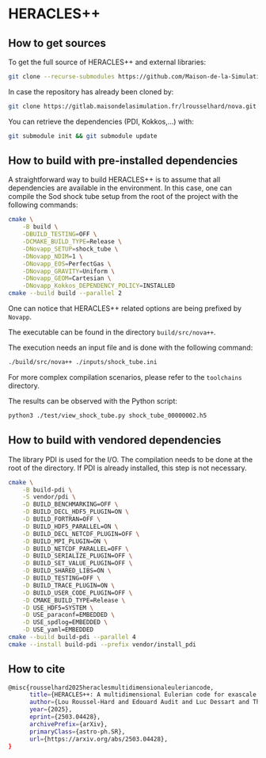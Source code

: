 # HERACLES++

## How to get sources

To get the full source of HERACLES++ and external libraries:

```bash
git clone --recurse-submodules https://github.com/Maison-de-la-Simulation/heraclespp.git
```

In case the repository has already been cloned by:

```bash
git clone https://gitlab.maisondelasimulation.fr/lrousselhard/nova.git
```

You can retrieve the dependencies (PDI, Kokkos,...) with:

```bash
git submodule init && git submodule update
```

## How to build with pre-installed dependencies

A straightforward way to build HERACLES++ is to assume that all dependencies are available in the environment. In this case, one can compile the Sod shock tube setup from the root of the project with the following commands:

```bash
cmake \
    -B build \
    -DBUILD_TESTING=OFF \
    -DCMAKE_BUILD_TYPE=Release \
    -DNovapp_SETUP=shock_tube \
    -DNovapp_NDIM=1 \
    -DNovapp_EOS=PerfectGas \
    -DNovapp_GRAVITY=Uniform \
    -DNovapp_GEOM=Cartesian \
    -DNovapp_Kokkos_DEPENDENCY_POLICY=INSTALLED
cmake --build build --parallel 2
```

One can notice that HERACLES++ related options are being prefixed by `Novapp`.

The executable can be found in the directory `build/src/nova++`.

The execution needs an input file and is done with the following command:

```bash
./build/src/nova++ ./inputs/shock_tube.ini
```

For more complex compilation scenarios, please refer to the `toolchains` directory.

The results can be observed with the Python script:

```bash
python3 ./test/view_shock_tube.py shock_tube_00000002.h5
```

## How to build with vendored dependencies

The library PDI is used for the I/O. The compilation needs to be done at the root of the directory. If PDI is already installed, this step is not necessary.

```bash
cmake \
    -B build-pdi \
    -S vendor/pdi \
    -D BUILD_BENCHMARKING=OFF \
    -D BUILD_DECL_HDF5_PLUGIN=ON \
    -D BUILD_FORTRAN=OFF \
    -D BUILD_HDF5_PARALLEL=ON \
    -D BUILD_DECL_NETCDF_PLUGIN=OFF \
    -D BUILD_MPI_PLUGIN=ON \
    -D BUILD_NETCDF_PARALLEL=OFF \
    -D BUILD_SERIALIZE_PLUGIN=OFF \
    -D BUILD_SET_VALUE_PLUGIN=OFF \
    -D BUILD_SHARED_LIBS=ON \
    -D BUILD_TESTING=OFF \
    -D BUILD_TRACE_PLUGIN=ON \
    -D BUILD_USER_CODE_PLUGIN=OFF \
    -D CMAKE_BUILD_TYPE=Release \
    -D USE_HDF5=SYSTEM \
    -D USE_paraconf=EMBEDDED \
    -D USE_spdlog=EMBEDDED \
    -D USE_yaml=EMBEDDED
cmake --build build-pdi --parallel 4
cmake --install build-pdi --prefix vendor/install_pdi
```

## How to cite

```bash
@misc{rousselhard2025heraclesmultidimensionaleuleriancode,
      title={HERACLES++: A multidimensional Eulerian code for exascale computing},
      author={Lou Roussel-Hard and Edouard Audit and Luc Dessart and Thomas Padioleau and Yushan Wang},
      year={2025},
      eprint={2503.04428},
      archivePrefix={arXiv},
      primaryClass={astro-ph.SR},
      url={https://arxiv.org/abs/2503.04428},
}
```
